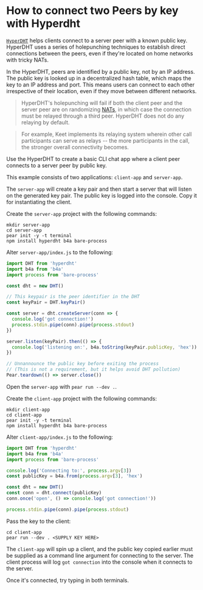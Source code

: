 
# How to connect two Peers by key with Hyperdht

[`HyperDHT`](../building-blocks/hyperdht.md) helps clients connect to a server peer with a known public key. HyperDHT uses a series of holepunching techniques to establish direct connections between the peers, even if they're located on home networks with tricky NATs.

In the HyperDHT, peers are identified by a public key, not by an IP address. The public key is looked up in a decentralized hash table, which maps the key to an IP address and port. This means users can connect to each other irrespective of their location, even if they move between different networks.

> HyperDHT's holepunching will fail if both the client peer and the server peer are on randomizing [NATs](https://en.wikipedia.org/wiki/Network_address_translation), in which case the connection must be relayed through a third peer. HyperDHT does not do any relaying by default.

> For example, Keet implements its relaying system wherein other call participants can serve as relays -- the more participants in the call, the stronger overall connectivity becomes.

Use the HyperDHT to create a basic CLI chat app where a client peer connects to a server peer by public key. 

This example consists of two applications: `client-app` and `server-app`.

The `server-app` will create a key pair and then start a server that will listen on the generated key pair. The public key is logged into the console. Copy it for instantiating the client.

Create the `server-app` project with the following commands:

```
mkdir server-app
cd server-app
pear init -y -t terminal
npm install hyperdht b4a bare-process
```

Alter `server-app/index.js` to the following:

```javascript
import DHT from 'hyperdht'
import b4a from 'b4a'
import process from 'bare-process'

const dht = new DHT()

// This keypair is the peer identifier in the DHT
const keyPair = DHT.keyPair()

const server = dht.createServer(conn => {
  console.log('got connection!')
  process.stdin.pipe(conn).pipe(process.stdout)
})

server.listen(keyPair).then(() => {
  console.log('listening on:', b4a.toString(keyPair.publicKey, 'hex'))
})

// Unnannounce the public key before exiting the process
// (This is not a requirement, but it helps avoid DHT pollution)
Pear.teardown(() => server.close())
```

Open the `server-app` with `pear run --dev .`.

Create the `client-app` project with the following commands:

```
mkdir client-app
cd client-app
pear init -y -t terminal
npm install hyperdht b4a bare-process
```
Alter `client-app/index.js` to the following:

``` javascript
import DHT from 'hyperdht'
import b4a from 'b4a'
import process from 'bare-process'

console.log('Connecting to:', process.argv[3])
const publicKey = b4a.from(process.argv[3], 'hex')

const dht = new DHT()
const conn = dht.connect(publicKey)
conn.once('open', () => console.log('got connection!'))

process.stdin.pipe(conn).pipe(process.stdout)
```

Pass the key to the client:

```
cd client-app
pear run --dev . <SUPPLY KEY HERE>
```

The `client-app` will spin up a client, and the public key copied earlier must be supplied as a command line argument for connecting to the server. The client process will log `got connection` into the console when it connects to the server.

Once it's connected, try typing in both terminals.
